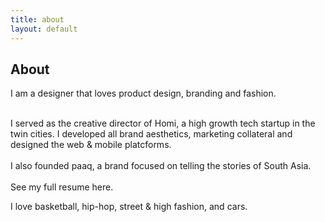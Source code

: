 ```yaml
---
title: about
layout: default
---
```


<body class="about">
    <section>
    <div class="container">
            <h1 class="heading">About</h1>
            <p class="subheading">I am a designer that loves product design, branding and fashion.<br>
                <div><br> I served as the creative director of Homi, a high growth tech startup in the twin cities. I developed all brand aesthetics, marketing collateral and designed the web & mobile platcforms.<br>
                <div><br>I also founded paaq, a brand focused on telling the stories of South Asia. <br>
                <div><br>See my full resume here.</div>
            <p></p>
            <div class="bumpdown">
                <div>I love basketball, hip-hop, street & high fashion, and cars.</div>
            </div>
        </div>    
    </section>
</body>